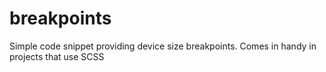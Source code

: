 # breakpoints
Simple code snippet providing device size breakpoints. Comes in handy in projects that use SCSS
